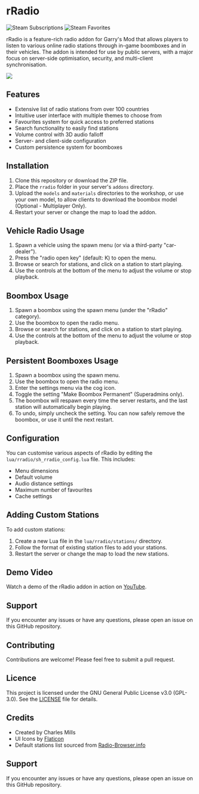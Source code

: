 # rRadio

![Steam Subscriptions](https://img.shields.io/steam/subscriptions/3318060741) ![Steam Favorites](https://img.shields.io/steam/favorites/3318060741)

rRadio is a feature-rich radio addon for Garry's Mod that allows players to listen to various online radio stations through in-game boomboxes and in their vehicles. The addon is intended for use by public servers, with a major focus on server-side optimisation, security, and multi-client synchronisation.

![](https://github.com/charles-mills/rRadio/blob/main/helpers/boombox_playing.gif)

## Features

- Extensive list of radio stations from over 100 countries
- Intuitive user interface with multiple themes to choose from
- Favourites system for quick access to preferred stations
- Search functionality to easily find stations
- Volume control with 3D audio falloff
- Server- and client-side configuration
- Custom persistence system for boomboxes

## Installation

1. Clone this repository or download the ZIP file.
2. Place the `rradio` folder in your server's `addons` directory.
3. Upload the `models` and `materials` directories to the workshop, or use your own model, to allow clients to download the boombox model (Optional - Multiplayer Only).
4. Restart your server or change the map to load the addon.

## Vehicle Radio Usage

1. Spawn a vehicle using the spawn menu (or via a third-party "car-dealer").
2. Press the "radio open key" (default: K) to open the menu.
3. Browse or search for stations, and click on a station to start playing.
4. Use the controls at the bottom of the menu to adjust the volume or stop playback.

## Boombox Usage

1. Spawn a boombox using the spawn menu (under the "rRadio" category).
2. Use the boombox to open the radio menu.
3. Browse or search for stations, and click on a station to start playing.
4. Use the controls at the bottom of the menu to adjust the volume or stop playback.

## Persistent Boomboxes Usage

1. Spawn a boombox using the spawn menu.
2. Use the boombox to open the radio menu.
3. Enter the settings menu via the cog icon.
4. Toggle the setting "Make Boombox Permanent" (Superadmins only).
5. The boombox will respawn every time the server restarts, and the last station will automatically begin playing.
6. To undo, simply uncheck the setting. You can now safely remove the boombox, or use it until the next restart.

## Configuration

You can customise various aspects of rRadio by editing the `lua/rradio/sh_rradio_config.lua` file. This includes:

- Menu dimensions
- Default volume
- Audio distance settings
- Maximum number of favourites
- Cache settings

## Adding Custom Stations

To add custom stations:

1. Create a new Lua file in the `lua/rradio/stations/` directory.
2. Follow the format of existing station files to add your stations.
3. Restart the server or change the map to load the new stations.

## Demo Video

Watch a demo of the rRadio addon in action on [YouTube](https://www.youtube.com/watch?v=ghL9JCKeZMI).

## Support

If you encounter any issues or have any questions, please open an issue on this GitHub repository.

## Contributing

Contributions are welcome! Please feel free to submit a pull request.

## Licence

This project is licensed under the GNU General Public License v3.0 (GPL-3.0). See the [LICENSE](https://github.com/charles-mills/rRadio/blob/main/LICENSE) file for details.

## Credits

- Created by Charles Mills
- UI Icons by [Flaticon](https://www.flaticon.com/uicons/)
- Default stations list sourced from [Radio-Browser.info](https://www.radio-browser.info/)

## Support

If you encounter any issues or have any questions, please open an issue on this GitHub repository.
